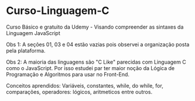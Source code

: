 # Curso-Linguagem-C
Curso Básico e gratuito da Udemy - Visando compreender as sintaxes da Linguagem JavaScript


Obs 1: A seções 01, 03 e 04 estão vazias pois observei a organização posta pela plataforma.

Obs 2: A maioria das linguagens são "C Like" parecidas com Linguagem C como o JavaScript. Por isso estudei par ter maior noção da Lógica de Programação e Algoritmos 
para usar no Front-End.

Conceitos aprendidos: Variáveis, constantes, while, do while, for, comparações, operadores: lógicos, aritmeticos entre outros.
